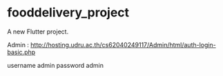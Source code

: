 # fooddelivery_project

A new Flutter project.

Admin : http://hosting.udru.ac.th/cs62040249117/Admin/html/auth-login-basic.php

username admin
password admin
